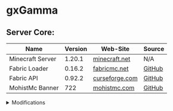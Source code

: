 ﻿# gxGamma

## Server Core:
| Name             | Version | Web-Site                                                                  | Source                                              |
| ---------------- | ------- | ------------------------------------------------------------------------- | --------------------------------------------------- |
| Minecraft Server | 1.20.1  | [minecraft.net](https://www.minecraft.net/ru-ru/download/server)          | N/A                                                 |
| Fabric Loader    | 0.16.2  | [fabricmc.net](https://fabricmc.net/)                                     | [GitHub](https://github.com/FabricMC/fabric-loader) |
| Fabric API       | 0.92.2  | [curseforge.com](https://www.curseforge.com/minecraft/mc-mods/fabric-api) | [GitHub](https://github.com/FabricMC/fabric)        |
| MohistMc Banner  | 722     | [mohistmc.com](https://mohistmc.com/software/banner)                      | [GitHub](https://github.com/MohistMC/Banner)        |

<details>
<summary>Modifications</summary>

<!-- | Name | Version | [CurseForge]() | [GitHub]() | -->
## Library
| Name                         | Version | Download                                                                                             | Source                                                                 |
| :--------------------------- | :-----: | :--------------------------------------------------------------------------------------------------: | :--------------------------------------------------------------------: |
| Cupboard                     | 2.7     | [CurseForge](https://www.curseforge.com/minecraft/mc-mods/cupboard/files/5470034)                    | [GitHub](https://github.com/someaddons/cupboard)                       |
| YetAnotherConfigLib          | 3.5.0   | [CurseForge](https://www.curseforge.com/minecraft/mc-mods/yacl/files/5424129)                        | [GitHub](https://github.com/isXander/YetAnotherConfigLib)              |
| Balm                         | 7.3.9   | [CurseForge](https://www.curseforge.com/minecraft/mc-mods/balm-fabric/files/5644969)                 | [GitHub](https://github.com/TwelveIterationMods/Balm)                  |
| Fabric Language Kotlin       | 2.0.20  | [CurseForge](https://www.curseforge.com/minecraft/mc-mods/fabric-language-kotlin/files/5733893)      | [GitHub](https://github.com/FabricMC/fabric-language-kotlin)           |
| SuperMartijn642's Core Lib   | 1.1.17a | [CurseForge](https://www.curseforge.com/minecraft/mc-mods/supermartijn642s-core-lib/files/5668908)   | [GitHub](https://github.com/SuperMartijn642/SuperMartijn642sCoreLib)   |
| SuperMartijn642's Config Lib | 1.1.8a  | [CurseForge](https://www.curseforge.com/minecraft/mc-mods/supermartijn642s-config-lib/files/4785838) | [GitHub](https://github.com/SuperMartijn642/SuperMartijn642sConfigLib) |
| Trinkets                     | 3.7.2   | [CurseForge](https://www.curseforge.com/minecraft/mc-mods/trinkets/files/5173501)                    | [GitHub](https://github.com/emilyploszaj/trinkets)                     |
| Fusion                       | 1.1.1   | [CurseForge](https://www.curseforge.com/minecraft/mc-mods/fusion-connected-textures/files/5129312)   | [GitHub](https://github.com/SuperMartijn642/Fusion)                    |
| BCLib                        | 3.0.14  | [CurseForge](https://www.curseforge.com/minecraft/mc-mods/bclib/files/4971470)                       | [GitHub](https://github.com/quiqueck/BCLib)                            |
| oωo                          | 0.11.2  | [CurseForge](https://www.curseforge.com/minecraft/mc-mods/owo-lib/files/4749199)                     | [GitHub](https://github.com/wisp-forest/owo-lib)                       |
| Botarium                     | 2.3.4   | [CurseForge](https://www.curseforge.com/minecraft/mc-mods/botarium/files/5486071)                    | [GitHub](https://github.com/terrarium-earth/Common-Storage-Lib)        |
| Resourceful Lib              | 2.1.29  | [CurseForge](https://www.curseforge.com/minecraft/mc-mods/resourceful-lib/files/5659872)             | [GitHub](https://github.com/Team-Resourceful/ResourcefulLib)           |
| Bookshelf                    | 20.2.13 | [CurseForge](https://www.curseforge.com/minecraft/mc-mods/bookshelf/files/5423988)                   | [GitHub](https://github.com/Darkhax-Minecraft/Bookshelf)               |

## Bug fix
| Name            | Version | Download                                                                                        | Source                                                           |
| :-------------- | :-----: | :---------------------------------------------------------------------------------------------: | :--------------------------------------------------------------: |
| ModernFix       | 5.19.4  | [CurseForge](https://www.curseforge.com/minecraft/mc-mods/modernfix/files/5676012/)             | [GitHub](https://github.com/embeddedt/ModernFix)                 |
| AttributeFix    | 21.0.4  | [CurseForge](https://www.curseforge.com/minecraft/mc-mods/attributefix/files/4911083)           | [GitHub](https://github.com/Darkhax-Minecraft/AttributeFix)      |
| Packet Fixer    | 1.4.2   | [CurseForge](https://www.curseforge.com/minecraft/mc-mods/packet-fixer/files/5416165)           | [GitHub](https://github.com/TonimatasDEV/PacketFixer)            |
| Max Health Fix  | 12.0.3  | [CurseForge](https://www.curseforge.com/minecraft/mc-mods/max-health-fix/files/5378285)         | [GitHub](https://github.com/Darkhax-Minecraft/Max-Health-Fix)    |
| Debugify        | 2.0     | [CurseForge](https://www.curseforge.com/minecraft/mc-mods/debugify/files/4632961)               | [GitHub](https://github.com/isXander/Debugify)                   |
| NetherPortalFix | 13.0.1  | [CurseForge](https://www.curseforge.com/minecraft/mc-mods/netherportalfix-fabric/files/4939732) | [GitHub](https://github.com/TwelveIterationMods/NetherPortalFix) |
| Connectivity    | 5.8     | [CurseForge](https://www.curseforge.com/minecraft/mc-mods/connectivity/files/5728629)           | [GitHub](https://github.com/someaddons/connectivity)             |
| AntiGhost       | 1.1.5   | [CurseForge](https://www.curseforge.com/minecraft/mc-mods/antighost/files/4613757)              | [GitHub](https://github.com/gbl/AntiGhost)                       |
| Memory Leak Fix | 1.1.5   | [Modrinth](https://modrinth.com/mod/memoryleakfix/version/v1.1.5)                               | [GitHub](https://github.com/fxmorin/memoryLeakFix)               |

## Optimization
| Name                 | Version | Download                                                                                                   | Source                                                      |
| :------------------- | :-----: | :--------------------------------------------------------------------------------------------------------: | :---------------------------------------------------------: |
| Smooth Chunk Save    | 3.6     | [CurseForge](https://www.curseforge.com/minecraft/mc-mods/smooth-chunk-save/files/5138126)                 | [GitHub](https://github.com/someaddons/smoothchunksave)     |
| Structure Essentials | 3.4     | [CurseForge](https://www.curseforge.com/minecraft/mc-mods/structure-essentials-forge-fabric/files/5392624) | [GitHub](https://github.com/someaddons/structureessentials) |
| Lithium              | 0.11.2  | [CurseForge](https://www.curseforge.com/minecraft/mc-mods/lithium/files/4765724)                           | [GitHub](https://github.com/CaffeineMC/lithium-fabric)      |
| Krypton              | 0.2.3   | [CurseForge](https://www.curseforge.com/minecraft/mc-mods/krypton/files/4577300)                           | [GitHub](https://github.com/astei/krypton)                  |
| Let Me Despawn       | 1.2.1   | [CurseForge](https://www.curseforge.com/minecraft/mc-mods/let-me-despawn/files/5390018)                    | [GitHub](https://github.com/frikinjay/let-me-despawn)       |
| BadOptimizations     | 2.1.4   | [CurseForge](https://www.curseforge.com/minecraft/mc-mods/badoptimizations/files/5430253)                  | [GitHub](https://github.com/ItsThosea/BadOptimizations)     |
| Ksyxis               | 1.3.2   | [CurseForge](https://www.curseforge.com/minecraft/mc-mods/ksyxis/files/5419927)                            | [GitHub](https://github.com/VidTu/Ksyxis)                   |
| Client Crafting      | 1.8     | [CurseForge](https://www.curseforge.com/minecraft/mc-mods/client-crafting/files/5097011)                   | [GitHub](https://github.com/someaddons/clientcrafting)      |
| Noisium              | 2.3.0   | [CurseForge](https://www.curseforge.com/minecraft/mc-mods/noisium/files/5650500)                           | [GitHub](https://github.com/Steveplays28/noisium)           |
| Recipe Essentials    | 3.6     | [CurseForge](https://www.curseforge.com/minecraft/mc-mods/recipe-essentials-forge-fabric/files/5581358)    | [GitHub](https://github.com/someaddons/recipeessentials)    |
| LazyDFU              | 0.1.3   | [CurseForge](https://www.curseforge.com/minecraft/mc-mods/lazydfu/files/3821870)                           | [GitHub](https://github.com/astei/lazydfu)                  |

## Utility
| Name                     | Version    | Download                                                                                     | Source                                                      |
| :----------------------- | :--------: | :------------------------------------------------------------------------------------------: | :---------------------------------------------------------: |
| Spark                    | 1.10.53    | [CurseForge](https://www.curseforge.com/minecraft/mc-mods/spark/files/4738953)               | [GitHub](https://github.com/lucko/spark)                    |
| Open Loader              | 19.0.4     | [CurseForge](https://www.curseforge.com/minecraft/mc-mods/open-loader/files/5368593)         | [GitHub](https://github.com/Darkhax-Minecraft/Open-Loader)  |
| Log Begone               | 1.0.8      | [CurseForge](https://www.curseforge.com/minecraft/mc-mods/log-begone/files/4582965)          | [GitHub](https://github.com/AzureDoom/Log-Begone)           |
| Inventory Sorting        | 1.9.0      | [CurseForge](https://www.curseforge.com/minecraft/mc-mods/inventory-sorting/files/4597704)   | [GitHub](https://github.com/kyrptonaught/Inventory-Sorter)  |
| WorldEdit                | 7.2.15     | [CurseForge](https://www.curseforge.com/minecraft/mc-mods/worldedit/files/4586218)           | [GitHub](https://github.com/enginehub/WorldEdit)            |
| CraftTweaker             | 14.0.43    | [CurseForge](https://www.curseforge.com/minecraft/mc-mods/crafttweaker/files/5648764)        | [GitHub](https://github.com/CraftTweaker/CraftTweaker)      |
| Chunky                   | 1.3.146    | [CurseForge](https://www.curseforge.com/minecraft/mc-mods/chunky-pregenerator/files/5320021) | [GitHub](https://github.com/pop4959/Chunky)                 |
| Chunky Border            | 1.1.53     | [CurseForge](https://www.curseforge.com/minecraft/mc-mods/chunky-border/files/4787015)       | [GitHub](https://github.com/pop4959/ChunkyBorder)           |
| LuckPerms                | 5.4.102    | [Modrinth](https://modrinth.com/mod/luckperms/version/v5.4.102-fabric)                       | [GitHub](https://github.com/LuckPerms/LuckPerms)            |
| Just Enough Items        | 15.16.2.73 | [CurseForge](https://www.curseforge.com/minecraft/mc-mods/jei/files/5683453)                 | [GitHub](https://github.com/mezz/JustEnoughItems)           |
| Jade                     | 11.11.0    | [CurseForge](https://www.curseforge.com/minecraft/mc-mods/jade/files/5666690)                | [GitHub](https://github.com/Snownee/Jade)                   |
| Jade Addons              | 5.3.1      | [CurseForge](https://www.curseforge.com/minecraft/mc-mods/jade-addons-fabric/files/5592658)  | [GitHub](https://github.com/Snownee/JadeAddonsFabric)       |

## Game Mechanics
| Name                          | Version | Download                                                                                                    | Source                                                                             |
| :---------------------------- | :-----: | :---------------------------------------------------------------------------------------------------------: | :--------------------------------------------------------------------------------: |
| Botania                       | 446     | [CurseForge](https://www.curseforge.com/minecraft/mc-mods/botania-fabric/files/5594996)                     | [GitHub](https://github.com/VazkiiMods/Botania)                                    |
| Botany Pots                   | 13.0.39 | [CurseForge](https://www.curseforge.com/minecraft/mc-mods/botany-pots/files/5727507)                        | [GitHub](https://github.com/Darkhax-Minecraft/BotanyPots)                          |
| Botany Trees                  | 9.0.17  | [CurseForge](https://www.curseforge.com/minecraft/mc-mods/botany-trees/files/5727445)                       | [GitHub](https://github.com/Darkhax-Minecraft/BotanyTrees)                         |
| Industrial Revolution         | 1.16.7  | [CurseForge](https://www.curseforge.com/minecraft/mc-mods/industrial-revolution/files/5254377)              | [GitHub](https://github.com/GabrielOlvH/Industrial-Revolution)                     |
| Farmer's Delight Refabricated | 2.1.6   | [CurseForge](https://www.curseforge.com/minecraft/mc-mods/farmers-delight-refabricated/files/5684645)       | [GitHub](https://github.com/MehVahdJukaar/FarmersDelightRefabricated)              |
| Expanded Delight              | 0.3.2   | [CurseForge](https://www.curseforge.com/minecraft/mc-mods/expanded-delight/files/5708081)                   | [GitHub](https://github.com/ianm1647/expandeddelight)                              |
| Ocean's Delight               | 1.0.2   | [CurseForge](https://www.curseforge.com/minecraft/mc-mods/oceans-delight/files/5230028)                     | No Source                                                                          |
| Cultural Delights             | 1.0.5   | [CurseForge](https://www.curseforge.com/minecraft/mc-mods/cultural-delights-fabric/files/5510598)           | [GitHub](https://github.com/mrsterner/Cultural-Delights-Fabric)                    |
| Festive Delight               | 1.1     | [CurseForge](https://www.curseforge.com/minecraft/mc-mods/festive-delight/files/4707793)                    | No Source                                                                          |
| Pineapple Delight             | 1.0.12  | [CurseForge](https://www.curseforge.com/minecraft/mc-mods/pineapple-delight/files/5767190)                  | [GitHub](https://github.com/AmarokIce/PineappleDelight)                            |
| Farmers Structures            | 1.0.0   | [CurseForge](https://www.curseforge.com/minecraft/mc-mods/farmers-structures/files/5666029)                 | No Source                                                                          |
| End's Delight                 | 2.1     | [CurseForge](https://www.curseforge.com/minecraft/mc-mods/ends-delight/files/5567428)                       | [GitHub](https://github.com/FoggyHillside/End-s-Delight)                           |
| Farmer's Knives               | 3.2     | [CurseForge](https://www.curseforge.com/minecraft/mc-mods/farmers-knives/files/5281259)                     | [GitHub](https://github.com/ianm1647/farmersknives)                                |
| Nether's Delight              | 4.1.1   | [CurseForge](https://www.curseforge.com/minecraft/mc-mods/nethers-delight-refabricated/files/5336735)       | [GitHub](https://github.com/DragonsPlusMinecraft/NethersDelightRefabricated)       |
| Brewin' And Chewin            | 3.0.6   | [CurseForge](https://www.curseforge.com/minecraft/mc-mods/brewin-and-chewin-fabric/files/5467339)           | No Source                                                                          |
| Ube's Delight                 | 0.2.0   | [CurseForge](https://www.curseforge.com/minecraft/mc-mods/ubes-delight/files/5696215)                       | [GitHub](https://github.com/ChefMooon/ubes-delight)                                |
| Applied Energistics 2         | 15.2.12 | [CurseForge](https://www.curseforge.com/minecraft/mc-mods/applied-energistics-2/files/5588163)              | [GitHub](https://github.com/AppliedEnergistics/Applied-Energistics-2)              |
| Rechiseled                    | 1.1.6   | [CurseForge](https://www.curseforge.com/minecraft/mc-mods/rechiseled/files/5286340)                         | [GitHub](https://github.com/SuperMartijn642/Rechiseled)                            |
| Connected Glass               | 1.1.12  | [CurseForge](https://www.curseforge.com/minecraft/mc-mods/connected-glass/files/5657171)                    | [GitHub](https://github.com/SuperMartijn642/ConnectedGlass)                        |
| Another Furniture             | 3.0.1   | [CurseForge](https://www.curseforge.com/minecraft/mc-mods/another-furniture/files/4815126)                  | [GitHub](https://github.com/starfish-studios/AnotherFurniture)                     |
| Create Fabric                 | 0.5.1.f | [CurseForge](https://www.curseforge.com/minecraft/mc-mods/create-fabric/files/5245234)                      | [GitHub](https://github.com/Fabricators-of-Create/Create)                          |
| Create Crafts & Additions     | 1.2.4   | [CurseForge](https://www.curseforge.com/minecraft/mc-mods/createaddition/files/5460454)                     | [GitHub](https://github.com/mrh0/createaddition)                                   |
| Create: Steam 'n' Rails       | 1.6.4   | [CurseForge](https://www.curseforge.com/minecraft/mc-mods/create-steam-n-rails/files/5331298)               | [GitHub](https://github.com/Layers-of-Railways/Railway)                            |
| Create: Bells & Whistles      | 0.4.5   | [CurseForge](https://www.curseforge.com/minecraft/mc-mods/bellsandwhistles/files/4894378)                   | [GitHub](https://github.com/aesefficio/BellsAndWhistlesMod)                        |
| Create: Estrogen              | 4.2.10  | [CurseForge](https://www.curseforge.com/minecraft/mc-mods/estrogen/files/5538073)                           | [GitHub](https://github.com/MayaqqDev/Estrogen)                                    |
| Create: Interiors             | 0.5.6   | [CurseForge](https://www.curseforge.com/minecraft/mc-mods/interiors/files/5253013)                          | [GitHub](https://github.com/aesefficio/CreateInteriorsMod)                         |
| Create: Design n' Decor       | 0.4.0b  | [CurseForge](https://www.curseforge.com/minecraft/mc-mods/create-design-n-decor/files/5596516)              | [GitHub](https://github.com/DrMango14/Create-Design-n-Decor)                       |
| Create Deco Fabric            | 2.0.2   | [CurseForge](https://www.curseforge.com/minecraft/mc-mods/create-deco-fabric/files/5293979)                 | [GitHub](https://github.com/talrey/CreateDeco)                                     |
| Create: Framed                | 1.4.6   | [CurseForge](https://www.curseforge.com/minecraft/mc-mods/create-framed/files/5616316)                      | [GitHub](https://github.com/DakotaPride/create-framed)                             |
| Create: Dreams & Desires      | 0.2c    | [CurseForge](https://www.curseforge.com/minecraft/mc-mods/create-dreams-desires/files/5303207)              | [GitHub](https://github.com/LopyLuna/Create-Dreams-and-Desires)                    |
| Create: Structures            | 0.1.1   | [Modrinth](https://modrinth.com/datapack/create-structures/version/0.1.1+mod)                               | [GitHub](https://github.com/FusionSwarly/Create-Structures)                        |
| Create: Extended Cogwheels    | 2.1.1   | [CurseForge](https://www.curseforge.com/minecraft/mc-mods/create-extended-cogwheels-fabric/files/5229919)   | [GitHub](https://github.com/Rabbitminers/Extended-Cogwheels)                       |
| Create Enchantment Industry   | 0.5.1   | [CurseForge](https://www.curseforge.com/minecraft/mc-mods/create-enchantment-industry-fabric/files/5170120) | [GitHub](https://github.com/DragonsPlusMinecraft/CreateEnchantmentIndustry-Fabric) |

## World Gen
| Name              | Version | Download                                                                              | Source                                                   |
| :---------------- | :-----: | :-----------------------------------------------------------------------------------: | :------------------------------------------------------: |
| BetterEnd         | 4.0.11  | [CurseForge](https://www.curseforge.com/minecraft/mc-mods/betterend/files/4971487)    | [GitHub](https://github.com/quiqueck/BetterEnd)          |
| BetterNether      | 9.0.10  | [CurseForge](https://www.curseforge.com/minecraft/mc-mods/betternether/files/4971478) | [GitHub](https://github.com/quiqueck/BetterNether)       |
| Deeper and Darker | 1.3.2.1 | [CurseForge](https://www.curseforge.com/minecraft/mc-mods/deeperdarker/files/5725442) | [GitHub](https://github.com/KyaniteMods/DeeperAndDarker) |
</details>
